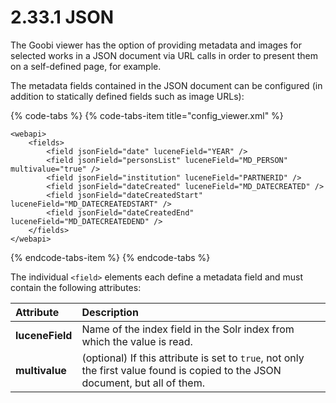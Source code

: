 # 2.33.1 JSON

The Goobi viewer has the option of providing metadata and images for selected works in a JSON document via URL calls in order to present them on a self-defined page, for example. 

The metadata fields contained in the JSON document can be configured \(in addition to statically defined fields such as image URLs\):

{% code-tabs %}
{% code-tabs-item title="config\_viewer.xml" %}
```markup
<webapi>
    <fields>
        <field jsonField="date" luceneField="YEAR" />
        <field jsonField="personsList" luceneField="MD_PERSON" multivalue="true" />
        <field jsonField="institution" luceneField="PARTNERID" />
        <field jsonField="dateCreated" luceneField="MD_DATECREATED" />
        <field jsonField="dateCreatedStart" luceneField="MD_DATECREATEDSTART" />
        <field jsonField="dateCreatedEnd" luceneField="MD_DATECREATEDEND" />
    </fields>
</webapi>
```
{% endcode-tabs-item %}
{% endcode-tabs %}

The individual `<field>` elements each define a metadata field and must contain the following attributes:

| **Attribute** | Description |
| :--- | :--- |
| **luceneField** | Name of the index field in the Solr index from which the value is read. |
| **multivalue** | \(optional\) If this attribute is set to `true`, not only the first value found is copied to the JSON document, but all of them. |

